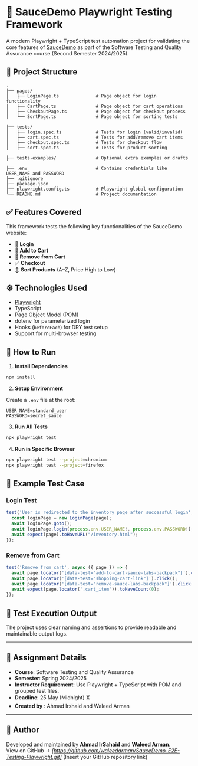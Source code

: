 # 🧪 SauceDemo Playwright Testing Framework

A modern Playwright + TypeScript test automation project for validating the core features of [SauceDemo](https://www.saucedemo.com/) as part of the Software Testing and Quality Assurance course (Second Semester 2024/2025).

## 📁 Project Structure

```
.
├── pages/
│   ├── LoginPage.ts              # Page object for login functionality
│   ├── CartPage.ts               # Page object for cart operations
│   ├── CheckoutPage.ts           # Page object for checkout process
│   └── SortPage.ts               # Page object for sorting tests

├── tests/
│   ├── login.spec.ts             # Tests for login (valid/invalid)
│   ├── cart.spec.ts              # Tests for add/remove cart items
│   ├── checkout.spec.ts          # Tests for checkout flow
│   ├── sort.spec.ts              # Tests for product sorting

├── tests-examples/               # Optional extra examples or drafts

├── .env                          # Contains credentials like USER_NAME and PASSWORD
├── .gitignore
├── package.json
├── playwright.config.ts          # Playwright global configuration
└── README.md                     # Project documentation
```

## ✅ Features Covered

This framework tests the following key functionalities of the SauceDemo website:

- 🔐 **Login**
- 🛒 **Add to Cart**
- 🧹 **Remove from Cart**
- ✅ **Checkout**
- ↕️ **Sort Products** (A–Z, Price High to Low)

## ⚙️ Technologies Used

- [Playwright](https://playwright.dev/)
- TypeScript
- Page Object Model (POM)
- dotenv for parameterized login
- Hooks (`beforeEach`) for DRY test setup
- Support for multi-browser testing

## 🚀 How to Run

1. **Install Dependencies**

```bash
npm install
```

2. **Setup Environment**

Create a `.env` file at the root:

```env
USER_NAME=standard_user
PASSWORD=secret_sauce
```

3. **Run All Tests**

```bash
npx playwright test
```

4. **Run in Specific Browser**

```bash
npx playwright test --project=chromium
npx playwright test --project=firefox
```

## 📌 Example Test Case

### Login Test

```ts
test('User is redirected to the inventory page after successful login', async ({ page }) => {
  const loginPage = new LoginPage(page);
  await loginPage.goto();
  await loginPage.login(process.env.USER_NAME!, process.env.PASSWORD!);
  await expect(page).toHaveURL("/inventory.html");
});
```

### Remove from Cart

```ts
test('Remove from cart', async ({ page }) => {
  await page.locator('[data-test="add-to-cart-sauce-labs-backpack"]').click();
  await page.locator('[data-test="shopping-cart-link"]').click();
  await page.locator('[data-test="remove-sauce-labs-backpack"]').click();
  await expect(page.locator('.cart_item')).toHaveCount(0);
});
```

## 🧪 Test Execution Output

The project uses clear naming and assertions to provide readable and maintainable output logs.

---

## 📅 Assignment Details

- **Course**: Software Testing and Quality Assurance
- **Semester**: Spring 2024/2025
- **Instructor Requirement**: Use Playwright + TypeScript with POM and grouped test files.
- **Deadline**: 25 May (Midnight) ⏳
- **Created by** : Ahmad Irshaid and Waleed Arman

---

## 🔗 Author

Developed and maintained by **Ahmad IrSahaid** and **Waleed Arman**.  
View on GitHub → _[https://github.com/waleedarman/SauceDemo-E2E-Testing-Playwright.git]_ (Insert your GitHub repository link)
